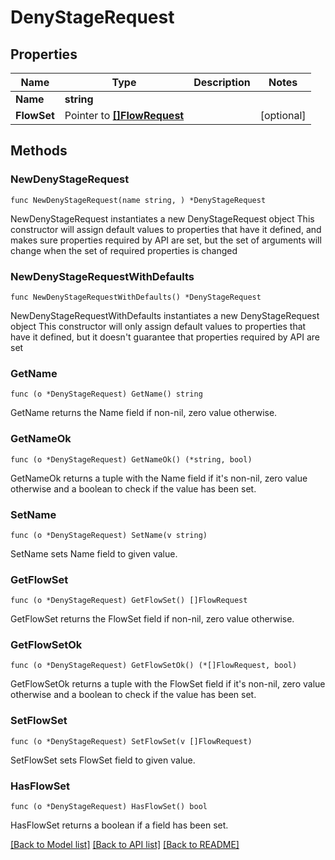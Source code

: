 # DenyStageRequest

## Properties

Name | Type | Description | Notes
------------ | ------------- | ------------- | -------------
**Name** | **string** |  | 
**FlowSet** | Pointer to [**[]FlowRequest**](FlowRequest.md) |  | [optional] 

## Methods

### NewDenyStageRequest

`func NewDenyStageRequest(name string, ) *DenyStageRequest`

NewDenyStageRequest instantiates a new DenyStageRequest object
This constructor will assign default values to properties that have it defined,
and makes sure properties required by API are set, but the set of arguments
will change when the set of required properties is changed

### NewDenyStageRequestWithDefaults

`func NewDenyStageRequestWithDefaults() *DenyStageRequest`

NewDenyStageRequestWithDefaults instantiates a new DenyStageRequest object
This constructor will only assign default values to properties that have it defined,
but it doesn't guarantee that properties required by API are set

### GetName

`func (o *DenyStageRequest) GetName() string`

GetName returns the Name field if non-nil, zero value otherwise.

### GetNameOk

`func (o *DenyStageRequest) GetNameOk() (*string, bool)`

GetNameOk returns a tuple with the Name field if it's non-nil, zero value otherwise
and a boolean to check if the value has been set.

### SetName

`func (o *DenyStageRequest) SetName(v string)`

SetName sets Name field to given value.


### GetFlowSet

`func (o *DenyStageRequest) GetFlowSet() []FlowRequest`

GetFlowSet returns the FlowSet field if non-nil, zero value otherwise.

### GetFlowSetOk

`func (o *DenyStageRequest) GetFlowSetOk() (*[]FlowRequest, bool)`

GetFlowSetOk returns a tuple with the FlowSet field if it's non-nil, zero value otherwise
and a boolean to check if the value has been set.

### SetFlowSet

`func (o *DenyStageRequest) SetFlowSet(v []FlowRequest)`

SetFlowSet sets FlowSet field to given value.

### HasFlowSet

`func (o *DenyStageRequest) HasFlowSet() bool`

HasFlowSet returns a boolean if a field has been set.


[[Back to Model list]](../README.md#documentation-for-models) [[Back to API list]](../README.md#documentation-for-api-endpoints) [[Back to README]](../README.md)


